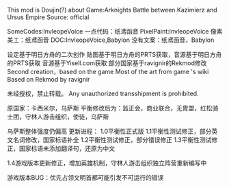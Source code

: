 This mod is Doujin(?) about Game:Arknights 
Battle between Kazimierz  and   Ursus Empire
Source: official


SomeCodes:InvleopeVoice
一点代码：纸鸢函音
PixelPaint:InvleopeVoice
像素美工：纸鸢函音
DOC:InvleopeVoice,Babylon
没有文案：纸鸢函音，Babylon

设定基于明日方舟的二次创作
贴图基于明日方舟的PRTS获取，音源基于明日方舟的PRTS获取
音源基于Yisell.com获取
部分国家基于ravignir的Rekmod修改
Second creation，based on the game <Arknight>
Most of the art from game <Arknight>'s wiki <PRTS>
Based on Rekmod by ravignir

未经授权，禁止转载。
Any unauthorized transshipment is prohibited.

原国家：卡西米尔，乌萨斯
平衡修改后为：监正会，商业联合，无胄盟，红松骑士团，守林人游击组织，使徒，乌萨斯

乌萨斯整体强度仍偏高
更新进程：
1.0平衡性正式版
1.1平衡性测试修正，部分英文名词修改，国家标语补全
1.2平衡性测试修正，部分错误修正
1.3平衡性测试修正，国家标语未添加翻译句，还原为中文

1.4游戏版本更新修正，增加英雄机制，守林人游击组织独立阵营重新编写中

游戏版本BUG：优先占领文明首都可能引发不可运行的错误
